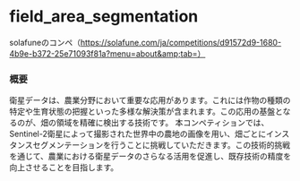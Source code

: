 # field_area_segmentation
solafuneのコンペ（https://solafune.com/ja/competitions/d91572d9-1680-4b9e-b372-25e71093f81a?menu=about&amp;tab=）

### 概要
衛星データは、農業分野において重要な応用があります。これには作物の種類の特定や生育状態の把握といった多様な解決策が含まれます。この応用の基盤となるのが、畑の領域を精確に検出する技術です。
本コンペティションでは、Sentinel-2衛星によって撮影された世界中の農地の画像を用い、畑ごとにインスタンスセグメンテーションを行うことに挑戦していただきます。この技術的挑戦を通じて、農業における衛星データのさらなる活用を促進し、既存技術の精度を向上させることを目指します。
